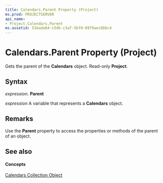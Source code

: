 ```yaml
---
title: Calendars.Parent Property (Project)
ms.prod: PROJECTSERVER
api_name:
- Project.Calendars.Parent
ms.assetid: 51bada64-c5db-c3af-5bf0-0979aec8bbc4
---
```



# Calendars.Parent Property (Project)

Gets the parent of the  **Calendars** object. Read-only **Project**.


## Syntax

 _expression_. **Parent**

 _expression_ A variable that represents a **Calendars** object.


## Remarks

Use the  **Parent** property to access the properties or methods of the parent of an object.


## See also


#### Concepts


[Calendars Collection Object](calendars-object-project.md)
